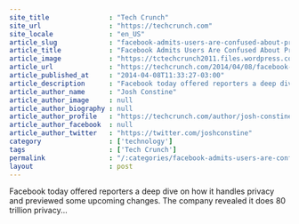 ```yaml
---
site_title               : "Tech Crunch"
site_url                 : "https://techcrunch.com"
site_locale              : "en_US"
article_slug             : "facebook-admits-users-are-confused-about-privacy-will-show-more-on-screen-explanations"
article_title            : "Facebook Admits Users Are Confused About Privacy, Will Show More On-Screen Explanations"
article_image            : "https://tctechcrunch2011.files.wordpress.com/2014/04/photo-111.jpg?w=764&h=400&crop=1"
article_url              : "https://techcrunch.com/2014/04/08/facebook-privacy-settings/"
article_published_at     : "2014-04-08T11:33:27-03:00"
article_description      : "Facebook today offered reporters a deep dive on how it handles privacy and previewed some upcoming changes. The company revealed it does 80 trillion privacy..."
article_author_name      : "Josh Constine"
article_author_image     : null
article_author_biography : null
article_author_profile   : "https://techcrunch.com/author/josh-constine/"
article_author_facebook  : null
article_author_twitter   : "https://twitter.com/joshconstine"
category                 : ['technology']
tags                     : ['Tech Crunch']
permalink                : "/:categories/facebook-admits-users-are-confused-about-privacy-will-show-more-on-screen-explanations/"
layout                   : post
---
```


Facebook today offered reporters a deep dive on how it handles privacy and previewed some upcoming changes. The company revealed it does 80 trillion privacy...
